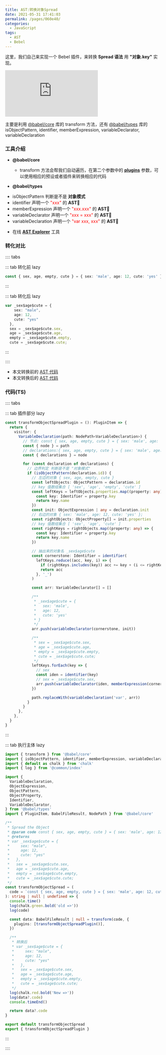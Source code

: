 ```yaml
---
title: AST:转换对象Spread
date: 2021-05-31 17:41:03
permalink: /pages/060e40/
categories:
  - JavaScript
tags:
  - AST
  - Bebel
---
```


这里，我们自己来实现一个 <span class="span-shadow">Bebel</span> 插件，来转换 **Spread 语法** 用 **"对象.key"** 实现。

<embed src="https://cdn.jsdelivr.net/gh/xiaojun996/CDN/images/icon/babel.svg" type="image/svg+xml" />

<!-- more -->

主要是利用 [@babel/core](https://www.npmjs.com/package/@babel/core) 库的 <span class="span-shadow">transform</span> 方法，还有 [@babel/types](https://www.npmjs.com/package/@babel/types) 库的 <span class="span-shadow">isObjectPattern</span>, <span class="span-shadow">identifier</span>, <span class="span-shadow">memberExpression</span>, <span class="span-shadow">variableDeclarator</span>, <span class="span-shadow">variableDeclaration</span>

### 工具介绍

- **@babel/core**

  - <span class="span-shadow">transform</span> 方法会帮我们自动遍历，在第二个参数中的 **[plugins](https://babeljs.io/docs/en/plugins/)** 参数，可以使用相应的预设或者插件来转换相应的代码

- **@babel/types**

* <span class="span-shadow">isObjectPattern</span> 判断是不是 **对象模式**
* <span class="span-shadow">identifier</span> 声明一个 <span class="span-shadow" style="color: red;">"xxx"</span> 的 **AST**
* <span class="span-shadow">memberExpression</span> 声明一个 <span class="span-shadow" style="color: red;">"xxx.xxx"</span> 的 **AST**
* <span class="span-shadow">variableDeclarator</span> 声明一个 <span class="span-shadow" style="color: red;">"xxx = xxx"</span> 的 **AST**
* <span class="span-shadow">variableDeclaration</span> 声明一个 <span class="span-shadow" style="color: red;">"var xxx, xxx"</span> 的 **AST**

- 在线 **[AST Explorer](https://astexplorer.net/)** 工具

### 转化对比

:::: tabs

::: tab 转化前 lazy

```TypeScript
const { sex, age, empty, cute } = { sex: 'male', age: 12, cute: 'yes' }
```

:::

::: tab 转化后 lazy

```TypeScript
var _sex$age$cute = {
    sex: "male",
    age: 12,
    cute: "yes"
  },
  sex = _sex$age$cute.sex,
  age = _sex$age$cute.age,
  empty = _sex$age$cute.empty,
  cute = _sex$age$cute.cute;
```

:::

::::

- 本文转换前的 [AST 代码](https://astexplorer.net/#/gist/be77a34f3ffb465797959d1a0c2bf863/131460b40a1c063ae7702a6810a6a8804bd59dd8)
- 本文转换后的 [AST 代码](https://astexplorer.net/#/gist/be77a34f3ffb465797959d1a0c2bf863/829ff43e37ae32b9918f3e0347713713dfc5efba)

### 代码(TS)

:::: tabs

::: tab 插件部分 lazy

```TypeScript
const transformObjectSpreadPlugin = (): PluginItem => {
  return {
    visitor: {
      VariableDeclaration(path: NodePath<VariableDeclaration>) {
        // 节点: const { sex, age, empty, cute } = { sex: 'male', age: 12, cute: 'yes' };
        const { node } = path
        // declarations:{ sex, age, empty, cute } = { sex: 'male', age: 12, cute: 'yes' };
        const { declarations } = node

        for (const declaration of declarations) {
          // 边界判定 判断是不是 "对象模式"
          if (isObjectPattern(declaration.id)) {
            // 左边的对象 { sex, age, empty, cute }
            const leftObjects: ObjectPattern = declaration.id
            // key 值数组集合 [ 'sex', 'age', 'empty', 'cute' ]
            const leftKeys = leftObjects.properties.map((property: any) => {
              const key: Identifier = property.key
              return key.name
            })
            const init: ObjectExpression | any = declaration.init
            // 右边的对象 { sex: 'male', age: 12, cute: 'yes' };
            const rightObjects: ObjectProperty[] = init.properties
            // key 值数组集合 [ 'sex', 'age', 'cute' ]
            const rightKeys = rightObjects.map((property: any) => {
              const key: Identifier = property.key
              return key.name
            })

            // 抽出来的对象名 _sex$age$cute
            const cornerstone: Identifier = identifier(
              leftKeys.reduce((acc, key, i) => {
                if (rightKeys.includes(key)) acc += key + (i <= rightKeys.length - 1 ? '$' : '')
                return acc
              }, '_')
            )

            const arr: VariableDeclarator[] = []

            /**
             * _sex$age$cute = {
             *   sex: 'male',
             *   age: 12,
             *   cute: 'yes'
             * }
             */
            arr.push(variableDeclarator(cornerstone, init))

            /**
             * sex = _sex$age$cute.sex,
             * age = _sex$age$cute.age,
             * empty = _sex$age$cute.empty,
             * cute = _sex$age$cute.cute;
             */
            leftKeys.forEach(key => {
              // sex
              const iden = identifier(key)
              // sex = _sex$age$cute.sex,
              arr.push(variableDeclarator(iden, memberExpression(cornerstone, iden)))
            })

            path.replaceWith(variableDeclaration('var', arr))
          }
        }
      },
    },
  }
}
```

:::

::: tab 执行主体 lazy

```TypeScript
import { transform } from '@babel/core'
import { isObjectPattern, identifier, memberExpression, variableDeclarator, variableDeclaration } from '@babel/types'
import { default as chalk } from 'chalk'
import { log } from '@common/index'

import {
  VariableDeclaration,
  ObjectExpression,
  ObjectPattern,
  ObjectProperty,
  Identifier,
  VariableDeclarator,
} from '@babel/types'
import { PluginItem, BabelFileResult, NodePath } from '@babel/core'

/**
 * Spread the Object
 * @param code const { sex, age, empty, cute } = { sex: 'male', age: 12, cute: 'yes' };
 * @returns
 * var _sex$age$cute = {
 *     sex: "male",
 *     age: 12,
 *     cute: "yes"
 *   },
 *   sex = _sex$age$cute.sex,
 *   age = _sex$age$cute.age,
 *   empty = _sex$age$cute.empty,
 *   cute = _sex$age$cute.cute;
 */
const transformObjectSpread = (
  code = `const { sex, age, empty, cute } = { sex: 'male', age: 12, cute: 'yes' };`
): string | null | undefined => {
  console.time()
  log(chalk.green.bold('old =>'))
  log(code)

  const data: BabelFileResult | null = transform(code, {
    plugins: [transformObjectSpreadPlugin()],
  })

  /**
   * 转换后
   * var _sex$age$cute = {
   *     sex: "male",
   *     age: 12,
   *     cute: "yes"
   *   },
   *   sex = _sex$age$cute.sex,
   *   age = _sex$age$cute.age,
   *   empty = _sex$age$cute.empty,
   *   cute = _sex$age$cute.cute;
   */
  log(chalk.red.bold('New =>'))
  log(data?.code)
  console.timeEnd()

  return data?.code
}

export default transformObjectSpread
export { transformObjectSpreadPlugin }
```

:::

::::
